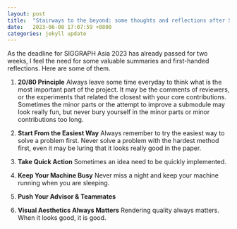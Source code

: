 ```yaml
---
layout: post
title:  "Stairways to the beyond: some thoughts and reflections after SIGGRAPH Asia 2023"
date:   2023-06-08 17:07:59 +0800
categories: jekyll update
---
```


As the deadline for SIGGRAPH Asia 2023 has already passed for two weeks, I feel the need for some valuable summaries and first-handed reflections. Here are some of them.  

1. **20/80 Principle**
Always leave some time everyday to think what is the most important part of the project. It may be the comments of reviewers, or the experiments that related the closest with your core contributions. 
Sometimes the minor parts or the attempt to improve a submodule may look really fun, but never bury yourself in the minor parts or minor contributions too long. 

2. **Start From the Easiest Way**
Always remember to try the easiest way to solve a problem first. Never solve a problem with the hardest method first, even it may be luring that it looks really good in the paper.  

3. **Take Quick Action** 
Sometimes an idea need to be quickly implemented. 

4. **Keep Your Machine Busy**
Never miss a night and keep your machine running when you are sleeping.  

5. **Push Your Advisor & Teammates**

6. **Visual Aesthetics Always Matters**
Rendering quality always matters. When it looks good, it is good. 


